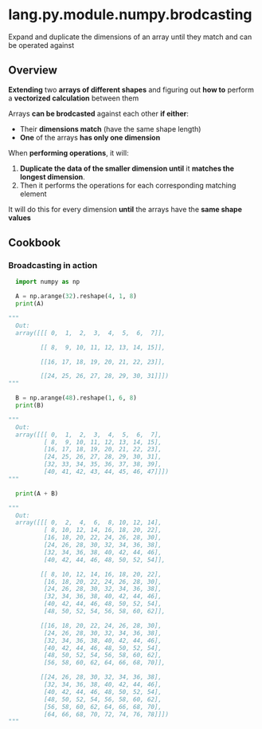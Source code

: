 # lang.py.module.numpy.brodcasting

Expand and duplicate the dimensions of an array until they match and can be
operated against

## Overview

**Extending** two **arrays of different shapes** and figuring out **how to**
perform a **vectorized calculation** between them

Arrays **can be brodcasted** against each other **if either**:

- Their **dimensions match** (have the same shape length)
- **One** of the arrays **has only one dimension**

When **performing operations**, it will:

1. **Duplicate the data of the smaller dimension until** it **matches the
   longest dimension**.
2. Then it performs the operations for each corresponding matching element

It will do this for every dimension **until** the arrays have the **same shape
values**

## Cookbook

### Broadcasting in action

```py
  import numpy as np

  A = np.arange(32).reshape(4, 1, 8)
  print(A)

"""
  Out:
  array([[[ 0,  1,  2,  3,  4,  5,  6,  7]],

         [[ 8,  9, 10, 11, 12, 13, 14, 15]],

         [[16, 17, 18, 19, 20, 21, 22, 23]],

         [[24, 25, 26, 27, 28, 29, 30, 31]]])
"""

  B = np.arange(48).reshape(1, 6, 8)
  print(B)

"""
  Out:
  array([[[ 0,  1,  2,  3,  4,  5,  6,  7],
          [ 8,  9, 10, 11, 12, 13, 14, 15],
          [16, 17, 18, 19, 20, 21, 22, 23],
          [24, 25, 26, 27, 28, 29, 30, 31],
          [32, 33, 34, 35, 36, 37, 38, 39],
          [40, 41, 42, 43, 44, 45, 46, 47]]])
"""

  print(A + B)

"""
  Out:
  array([[[ 0,  2,  4,  6,  8, 10, 12, 14],
          [ 8, 10, 12, 14, 16, 18, 20, 22],
          [16, 18, 20, 22, 24, 26, 28, 30],
          [24, 26, 28, 30, 32, 34, 36, 38],
          [32, 34, 36, 38, 40, 42, 44, 46],
          [40, 42, 44, 46, 48, 50, 52, 54]],

         [[ 8, 10, 12, 14, 16, 18, 20, 22],
          [16, 18, 20, 22, 24, 26, 28, 30],
          [24, 26, 28, 30, 32, 34, 36, 38],
          [32, 34, 36, 38, 40, 42, 44, 46],
          [40, 42, 44, 46, 48, 50, 52, 54],
          [48, 50, 52, 54, 56, 58, 60, 62]],

         [[16, 18, 20, 22, 24, 26, 28, 30],
          [24, 26, 28, 30, 32, 34, 36, 38],
          [32, 34, 36, 38, 40, 42, 44, 46],
          [40, 42, 44, 46, 48, 50, 52, 54],
          [48, 50, 52, 54, 56, 58, 60, 62],
          [56, 58, 60, 62, 64, 66, 68, 70]],

         [[24, 26, 28, 30, 32, 34, 36, 38],
          [32, 34, 36, 38, 40, 42, 44, 46],
          [40, 42, 44, 46, 48, 50, 52, 54],
          [48, 50, 52, 54, 56, 58, 60, 62],
          [56, 58, 60, 62, 64, 66, 68, 70],
          [64, 66, 68, 70, 72, 74, 76, 78]]])
"""
```

